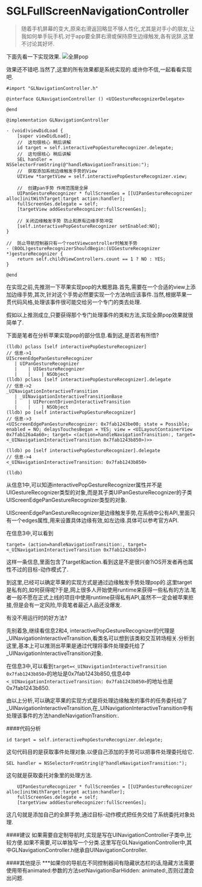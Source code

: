 # SGLFullScreenNavigationController

>随着手机屏幕的变大,原来右滑返回略显不够人性化,尤其是对手小的朋友,让我如何单手玩手机.对于app要全屏右滑或保持原生边缘触发,各有说辞,这里不讨论其好坏.

下面先看一下实现效果.
![全屏pop](http://upload-images.jianshu.io/upload_images/1523795-3f950db177173d33.gif?imageMogr2/auto-orient/strip)

效果还不错吧.当然了,这里的所有效果都是系统实现的.或许你不信,一起看看实现吧.

```object-c
#import "GLNavigationController.h"

@interface GLNavigationController () <UIGestureRecognizerDelegate>

@end

@implementation GLNavigationController 

- (void)viewDidLoad {
    [super viewDidLoad];
    //  这句很核心 稍后讲解
    id target = self.interactivePopGestureRecognizer.delegate;
    //  这句很核心 稍后讲解
    SEL handler = NSSelectorFromString(@"handleNavigationTransition:");
    //  获取添加系统边缘触发手势的View
    UIView *targetView = self.interactivePopGestureRecognizer.view;
    
    //  创建pan手势 作用范围是全屏
    UIPanGestureRecognizer * fullScreenGes = [[UIPanGestureRecognizer alloc]initWithTarget:target action:handler];
    fullScreenGes.delegate = self;
    [targetView addGestureRecognizer:fullScreenGes];
    
    // 关闭边缘触发手势 防止和原有边缘手势冲突
    [self.interactivePopGestureRecognizer setEnabled:NO];
}

//  防止导航控制器只有一个rootViewcontroller时触发手势
- (BOOL)gestureRecognizerShouldBegin:(UIGestureRecognizer *)gestureRecognizer {
    return self.childViewControllers.count == 1 ? NO : YES;
}

@end

```

在实现之前,先推测一下苹果实现pop的大概思路.首先,需要在一个合适的view上添加边缘手势,其次,针对这个手势必然要实现一个方法响应该事件.当然,根据苹果一贯代码风格,处理该事件很可能交给另一个专门的类去处理.

假如以上推测成立,只要获得那个专门处理事件的类和方法,实现全屏pop效果就很简单了.

下面是笔者在分析苹果实现pop的部分信息.看到这,是否若有所悟?
```object-c
(lldb) pclass [self interactivePopGestureRecognizer]
// 信息->1
UIScreenEdgePanGestureRecognizer
   | UIPanGestureRecognizer
   |    | UIGestureRecognizer
   |    |    | NSObject
(lldb) pclass [self interactivePopGestureRecognizer].delegate
// 信息->2
_UINavigationInteractiveTransition
   | _UINavigationInteractiveTransitionBase
   |    | UIPercentDrivenInteractiveTransition
   |    |    | NSObject
(lldb) po [self interactivePopGestureRecognizer]
// 信息->3
<UIScreenEdgePanGestureRecognizer: 0x7fab1243be00; state = Possible; enabled = NO; delaysTouchesBegan = YES; view = <UILayoutContainerView 0x7fab126a4a60>; target= <(action=handleNavigationTransition:, target=<_UINavigationInteractiveTransition 0x7fab1243b850>)>>

(lldb) po [self interactivePopGestureRecognizer].delegate
// 信息->4
<_UINavigationInteractiveTransition: 0x7fab1243b850>

(lldb) 
```

从信息1中,可以知道interactivePopGestureRecognizer属性并不是UIGestureRecognizer类型的对象,而是其子类UIPanGestureRecognizer的子类UIScreenEdgePanGestureRecognizer类型的对象.

UIScreenEdgePanGestureRecognizer是边缘触发手势,在系统中公有API,里面只有一个edges属性,用来设置具体边缘有效,如左边缘.具体可以参考官方API.

在信息3中,可以看到
```
target= (action=handleNavigationTransition:, target=<_UINavigationInteractiveTransition 0x7fab1243b850>)
```
这样一条信息,里面包含了target和action.看到这是不是很兴奋?iOS开发者再也属性不过的目标-动作模式了.

到这里,已经可以确定苹果的实现方式是通过边缘触发手势处理pop的.这里target是私有的,如何获得呢?于是,网上很多人开始使用runtime来获得一些私有的方法.笔者一般不愿在正式上线的项目中使用runtime获得私有API,虽然不一定会被苹果拒接,但是会有一定风险,毕竟笔者最近人品还没爆发.

有没不用运行时的好方法?

先别着急,继续看信息2和4, interactivePopGestureRecognizer的代理是_UINavigationInteractiveTransition,看类名可以想到该类和交互转场相关.分析到这里,基本上可以推测出苹果是通过代理将事件处理委托给了_UINavigationInteractiveTransition对象.

在信息3中,可以看到`target=<_UINavigationInteractiveTransition 0x7fab1243b850>`的地址是0x7fab1243b850,信息4中`<_UINavigationInteractiveTransition: 0x7fab1243b850>`的地址也是0x7fab1243b850.

由以上分析,可以确定苹果的实现方式是将处理边缘触发的事件的任务委托给了_UINavigationInteractiveTransition,在_UINavigationInteractiveTransition中有处理该事件的方法handleNavigationTransition:.

####代码分析

  ```object-c
id target = self.interactivePopGestureRecognizer.delegate;
```

这句代码目的是获取事件处理对象.以便自己添加的手势可以把事件处理委托给它.

```object-c
SEL handler = NSSelectorFromString(@"handleNavigationTransition:");
```
这句就是获取委托对象里的处理方法.

```object-c
    UIPanGestureRecognizer * fullScreenGes = [[UIPanGestureRecognizer alloc]initWithTarget:target action:handler];
    fullScreenGes.delegate = self;
    [targetView addGestureRecognizer:fullScreenGes];
```

这几句就是添加自己的全屏手势,通过目标-动作模式把任务交给了系统委托对象处理.

####建议
如果需要自定制导航时,实现是写在UINavigationController子类中,比较方便.如果不需要,可以单独写一个分类.这里写在GLNavigationController中,其中GLNavigationController.h继承自UINavigationController.

####其他提示
***如果你的导航在不同控制器间有隐藏状态栏的话,隐藏方法需要使用带有animated:参数的方法setNavigationBarHidden: animated:,否则过渡会出问题.
